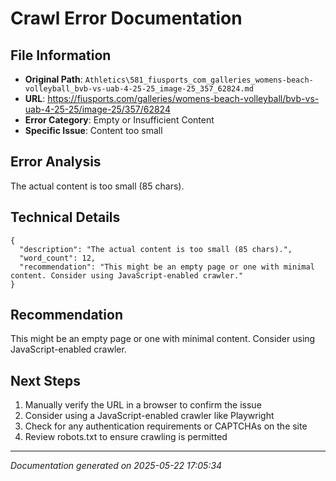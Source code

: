 # Crawl Error Documentation

## File Information
- **Original Path**: `Athletics\581_fiusports_com_galleries_womens-beach-volleyball_bvb-vs-uab-4-25-25_image-25_357_62824.md`
- **URL**: https://fiusports.com/galleries/womens-beach-volleyball/bvb-vs-uab-4-25-25/image-25/357/62824
- **Error Category**: Empty or Insufficient Content
- **Specific Issue**: Content too small

## Error Analysis
The actual content is too small (85 chars).

## Technical Details
```
{
  "description": "The actual content is too small (85 chars).",
  "word_count": 12,
  "recommendation": "This might be an empty page or one with minimal content. Consider using JavaScript-enabled crawler."
}
```

## Recommendation
This might be an empty page or one with minimal content. Consider using JavaScript-enabled crawler.

## Next Steps
1. Manually verify the URL in a browser to confirm the issue
2. Consider using a JavaScript-enabled crawler like Playwright
3. Check for any authentication requirements or CAPTCHAs on the site
4. Review robots.txt to ensure crawling is permitted

---
*Documentation generated on 2025-05-22 17:05:34*
